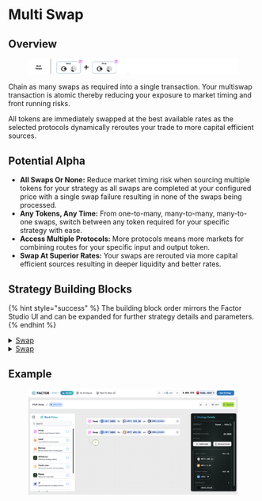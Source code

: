 # Multi Swap

## Overview

<figure><img src="../../../.gitbook/assets/image (48).png" alt=""><figcaption></figcaption></figure>

Chain as many swaps as required into a single transaction. Your multiswap transaction is atomic thereby reducing your exposure to market timing and front running risks.

All tokens are immediately swapped at the best available rates as the selected protocols dynamically reroutes your trade to more capital efficient sources.

## Potential Alpha

* **All Swaps Or None:** Reduce market timing risk when sourcing multiple tokens for your strategy as all swaps are completed at your configured price with a single swap failure resulting in none of the swaps being processed.
* **Any Tokens, Any Time:** From one-to-many, many-to-many, many-to-one swaps, switch between any token required for your specific strategy with ease.
* **Access Multiple Protocols:** More protocols means more markets for combining routes for your specific input and output token.
* **Swap At Superior Rates:** Your swaps are rerouted via more capital efficient sources resulting in deeper liquidity and better rates.

## Strategy Building Blocks

{% hint style="success" %}
The building block order mirrors the Factor Studio UI and can be expanded for further strategy details and parameters.
{% endhint %}

<details>

<summary><a href="../../../factor-building-blocks/swap/">Swap</a></summary>

* Select the tokens to swap
  * Token purchases: Input token is the token to swap from and output token is the target token.
  * Token sales: Input token is the token to sell and output token is the token to receive.
* Specify input token amount

</details>

<details>

<summary><a href="../../../factor-building-blocks/swap/">Swap</a></summary>

* Select the tokens to swap
  * Token purchases: Input token is the token to swap from and output token is the target token.
  * Token sales: Input token is the token to sell and output token is the token to receive.
* Specify input token amount

</details>

## Example

<figure><img src="../../../.gitbook/assets/image (2) (1).png" alt=""><figcaption></figcaption></figure>
